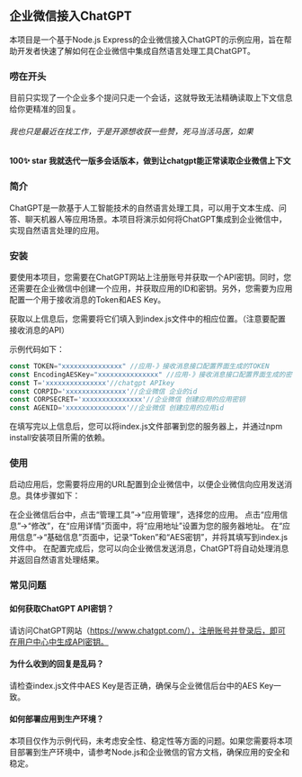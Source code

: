 ## 企业微信接入ChatGPT
本项目是一个基于Node.js Express的企业微信接入ChatGPT的示例应用，旨在帮助开发者快速了解如何在企业微信中集成自然语言处理工具ChatGPT。

### 唠在开头
目前只实现了一个企业多个提问只走一个会话，这就导致无法精确读取上下文信息给你更精准的回复。
###### 我也只是最近在找工作，于是开源想收获一些赞，死马当活马医，如果
#### 100✨ star 我就迭代一版多会话版本，做到让chatgpt能正常读取企业微信上下文
### 简介
ChatGPT是一款基于人工智能技术的自然语言处理工具，可以用于文本生成、问答、聊天机器人等应用场景。本项目将演示如何将ChatGPT集成到企业微信中，实现自然语言处理的应用。

### 安装
要使用本项目，您需要在ChatGPT网站上注册账号并获取一个API密钥。同时，您还需要在企业微信中创建一个应用，并获取应用的ID和密钥。另外，您需要为应用配置一个用于接收消息的Token和AES Key。

获取以上信息后，您需要将它们填入到index.js文件中的相应位置。（注意要配置接收消息的API）

示例代码如下：
``` javascript
const TOKEN="xxxxxxxxxxxxxxx" //应用-》接收消息接口配置界面生成的TOKEN
const EncodingAESKey="xxxxxxxxxxxxxxx" //应用-》接收消息接口配置界面生成的密钥
const T='xxxxxxxxxxxxxxx'//chatgpt APIkey
const CORPID='xxxxxxxxxxxxxxx'//企业微信 企业的id
const CORPSECRET='xxxxxxxxxxxxxxx'//企业微信 创建应用的应用密钥
const AGENID='xxxxxxxxxxxxxxx'//企业微信 创建应用的应用id
```

在填写完以上信息后，您可以将index.js文件部署到您的服务器上，并通过npm install安装项目所需的依赖。

### 使用
启动应用后，您需要将应用的URL配置到企业微信中，以便企业微信向应用发送消息。具体步骤如下：

在企业微信后台中，点击“管理工具”->“应用管理”，选择您的应用。
点击“应用信息”->“修改”，在“应用详情”页面中，将“应用地址”设置为您的服务器地址。
在“应用信息”->“基础信息”页面中，记录“Token”和“AES密钥”，并将其填写到index.js文件中。
在配置完成后，您可以向企业微信发送消息，ChatGPT将自动处理消息并返回自然语言处理结果。

### 常见问题
#### 如何获取ChatGPT API密钥？
请访问ChatGPT网站（https://www.chatgpt.com/），注册账号并登录后，即可在用户中心中生成API密钥。

#### 为什么收到的回复是乱码？
请检查index.js文件中AES Key是否正确，确保与企业微信后台中的AES Key一致。

#### 如何部署应用到生产环境？
本项目仅作为示例代码，未考虑安全性、稳定性等方面的问题。如果您需要将本项目部署到生产环境中，请参考Node.js和企业微信的官方文档，确保应用的安全和稳定。
